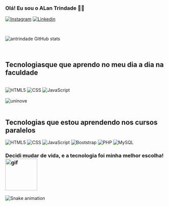 ### Olá! Eu sou o ALan Trindade 👋🎃

[![Instagram](https://img.shields.io/badge/Instagram-E4405F?style=for-the-badge&logo=instagram&logoColor=white)](https://www.instagram.com/antrindade26/)
[![Linkedin](https://img.shields.io/badge/LinkedIn-0077B5?style=for-the-badge&logo=linkedin&logoColor=white)](https://www.linkedin.com/in/trindadealan/)

<br>

![antrindade GitHub stats](https://github-readme-stats.vercel.app/api?username=antrindade&show_icons=true&theme=highcontrast)

<br>

## Tecnologiasque que aprendo no meu dia a dia na faculdade

<br>

<div id="logoType">
  <img alt="HTML5" src="https://img.shields.io/badge/HTML5-E34F26?style=for-the-badge&logo=html5&logoColor=white" />
  <img alt="CSS" src="https://img.shields.io/badge/CSS3-1572B6?style=for-the-badge&logo=css3&logoColor=white" />
  <img alt="JavaScript" src="https://img.shields.io/badge/JavaScript-F7DF1E?style=for-the-badge&logo=javascript&logoColor=black" />
</div>
    
<br>
    
<div id="faculdade">
  <img align="center" alt="uninove" src="https://www.uninove.br/logo-uninove.svg" />
</div>

<br>

## Tecnologias que estou aprendendo nos cursos paralelos

<div id="logoType">
  <img alt="HTML5" src="https://img.shields.io/badge/HTML5-E34F26?style=for-the-badge&logo=html5&logoColor=white" />
  <img alt="CSS" src="https://img.shields.io/badge/CSS3-1572B6?style=for-the-badge&logo=css3&logoColor=white" />
  <img alt="JavaScript" src="https://img.shields.io/badge/JavaScript-F7DF1E?style=for-the-badge&logo=javascript&logoColor=black" />
  <img alt="Bootstrap" src="https://img.shields.io/badge/Bootstrap-563D7C?style=for-the-badge&logo=bootstrap&logoColor=white" />
  <img alt="PHP" src="https://img.shields.io/badge/PHP-777BB4?style=for-the-badge&logo=php&logoColor=white" />
  <img alt="MySQL" src="https://img.shields.io/badge/MySQL-00000F?style=for-the-badge&logo=mysql&logoColor=white" />
</div<br>
  
<br>
  
### Decidi mudar de vida, e a tecnologia foi minha melhor escolha! <img alt="gif" width="100px" botton="10px" src="https://th.bing.com/th/id/R.ddad60bcf21ba2f175639ae039e874f3?rik=WjaLrzvZuH%2bjpw&riu=http%3a%2f%2fmedia.giphy.com%2fmedia%2f2rqEdFfkMzXmo%2fgiphy.gif&ehk=DwuYiFu037aYE64td9fn0o2xwduoEoDUqmCu7Ukviw8%3d&risl=&pid=ImgRaw&r=0" />

![Snake animation](https://github.com/antrindade/antrindade/blob/output/github-contribution-grid-snake.svg)
<br>



